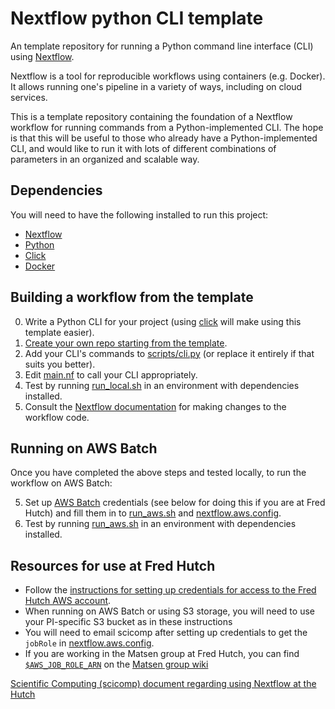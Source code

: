 # Nextflow python CLI template 

An template repository for running a Python command line interface (CLI) using [Nextflow](https://www.nextflow.io/).

Nextflow is a tool for reproducible workflows using containers (e.g. Docker).
It allows running one's pipeline in a variety of ways, including on cloud services. 

This is a template repository containing the foundation of a Nextflow workflow for running commands from a Python-implemented CLI.
The hope is that this will be useful to those who already have a Python-implemented CLI, and would like to run it with lots of different combinations of parameters in an organized and scalable way.

## Dependencies

You will need to have the following installed to run this project:

- [Nextflow](https://www.nextflow.io/docs/latest/getstarted.html#installation)
- [Python](https://www.python.org/downloads/)
- [Click](https://pypi.org/project/click/) 
- [Docker](https://www.docker.com/get-started)

## Building a workflow from the template

0. Write a Python CLI for your project (using [click](https://click.palletsprojects.com/) will make using this template easier).
1. [Create your own repo starting from the template](https://help.github.com/en/github/creating-cloning-and-archiving-repositories/creating-a-repository-from-a-template).
2. Add your CLI's commands to [scripts/cli.py](https://github.com/eharkins/nextflow-cli-example/blob/master/scripts/cli.py) (or replace it entirely if that suits you better).
3. Edit [main.nf](https://github.com/eharkins/nextflow-cli-example/blob/master/main.nf) to call your CLI appropriately.
4. Test by running [run_local.sh](https://github.com/eharkins/nextflow-cli-example/blob/master/run_local.sh) in an environment with dependencies installed.
5. Consult the [Nextflow documentation](https://www.nextflow.io/docs/latest/index.html) for making changes to the workflow code.


## Running on AWS Batch

Once you have completed the above steps and tested locally, to run the workflow on AWS Batch:

5. Set up [AWS Batch](https://aws.amazon.com/batch/) credentials (see below for doing this if you are at Fred Hutch) and fill them in to [run_aws.sh](https://github.com/eharkins/nextflow-cli-example/blob/master/run_aws.sh) and [nextflow.aws.config](https://github.com/eharkins/nextflow-cli-example/blob/master/nextflow.aws.config).
6. Test by running [run_aws.sh](https://github.com/eharkins/nextflow-cli-example/blob/master/run_aws.sh) in an environment with dependencies installed.

## Resources for use at Fred Hutch

- Follow the [instructions for setting up credentials for access to the Fred Hutch AWS account](https://sciwiki.fredhutch.org/scicomputing/access_credentials/#amazon-web-services-aws).
- When running on AWS Batch or using S3 storage, you will need to use your PI-specific S3 bucket as in these instructions
- You will need to email scicomp after setting up credentials to get the `jobRole` in [nextflow.aws.config](https://github.com/eharkins/nextflow-cli-example/blob/master/nextflow.aws.config).
- If you are working in the Matsen group at Fred Hutch, you can find [`$AWS_JOB_ROLE_ARN`](https://github.com/eharkins/nextflow-cli-example/blob/master/nextflow.aws.config) on the [Matsen group wiki](https://github.com/matsengrp/wiki/wiki/hutch_compute_resources#aws-batch) 

[Scientific Computing (scicomp) document regarding using Nextflow at the Hutch](https://sciwiki.fredhutch.org/compdemos/nextflow/)
